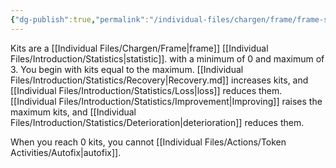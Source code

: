 ```yaml
---
{"dg-publish":true,"permalink":"/individual-files/chargen/frame/frame-statistics/kits/"}
---
```


Kits are a [[Individual Files/Chargen/Frame\|frame]] [[Individual Files/Introduction/Statistics\|statistic]]. with a minimum of 0 and maximum of 3. You begin with kits equal to the maximum. [[Individual Files/Introduction/Statistics/Recovery\|Recovery.md]] increases kits, and [[Individual Files/Introduction/Statistics/Loss\|loss]] reduces them. [[Individual Files/Introduction/Statistics/Improvement\|Improving]] raises the maximum kits, and [[Individual Files/Introduction/Statistics/Deterioration\|deterioration]] reduces them.

When you reach 0 kits, you cannot [[Individual Files/Actions/Token Activities/Autofix\|autofix]].